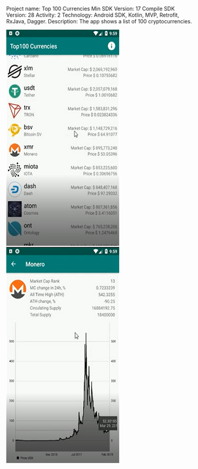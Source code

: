 Project name: Top 100 Currencies
Min SDK Version: 17
Compile SDK Version: 28
Activity: 2
Technology: Android SDK, Kotlin, MVP, Retrofit, RxJava, Dagger.
Description: The app shows a list of 100 cryptocurrencies.

![alt text](https://github.com/alex-lopatenko/Top100Currencies/blob/main/preview-1.PNG)
![alt text](https://github.com/alex-lopatenko/Top100Currencies/blob/main/preview-2.PNG)
